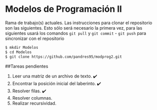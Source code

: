 # Modelos de Programación II

Rama de trabajo(s) actuales. Las instrucciones para clonar el repositorio son las siguientes. Esto sólo será necesario la primera vez, para las siguientes usará los comandos `git pull` y `git commit` - `git push` para sincronizar con el repositorio

```bash
$ mkdir Modelos
$ cd Modelos
$ git clone https://github.com/pandres95/modprog2.git
```

##Tareas pendientes

1. Leer una matriz de un archivo de texto. :heavy_check_mark:
2. Encontrar la posición inicial del laberinto. :heavy_check_mark:
3. Resolver filas. :heavy_check_mark:
4. Resolver columnas.
5. Realizar recursividad.
